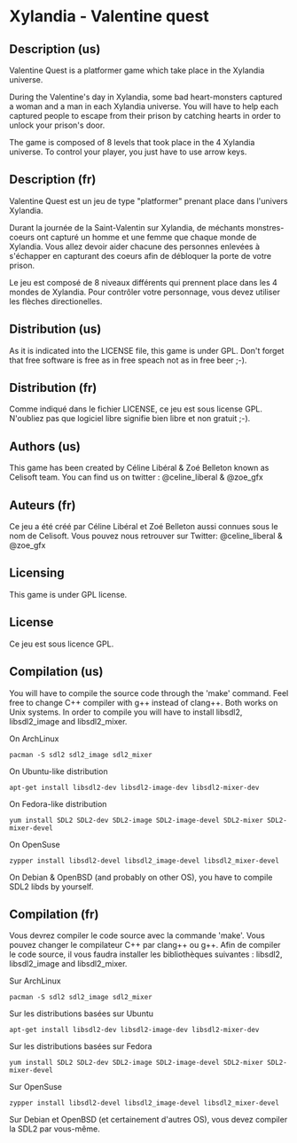 Xylandia - Valentine quest
==========================

Description (us)
----------------

Valentine Quest is a platformer game which take place in the Xylandia universe.

During the Valentine's day in Xylandia, some bad heart-monsters captured a woman and a man in each Xylandia universe.
You will have to help each captured people to escape from their prison by catching hearts in order to unlock your prison's door.

The game is composed of 8 levels that took place in the 4 Xylandia universe. To control your player, you just have to use arrow keys.

Description (fr)
----------------

Valentine Quest est un jeu de type "platformer" prenant place dans l'univers Xylandia.

Durant la journée de la Saint-Valentin sur Xylandia, de méchants monstres-coeurs ont capturé un homme et une femme que chaque monde de Xylandia.
Vous allez devoir aider chacune des personnes enlevées à s'échapper en capturant des coeurs afin de débloquer la porte de votre prison.

Le jeu est composé de 8 niveaux différents qui prennent place dans les 4 mondes de Xylandia. Pour contrôler votre personnage, vous devez utiliser les flèches directionelles.

Distribution (us)
-----------------

As it is indicated into the LICENSE file, this game is under GPL. Don't forget that free software is free as in free speach not as in free beer ;-).

Distribution (fr)
-----------------

Comme indiqué dans le fichier LICENSE, ce jeu est sous license GPL. N'oubliez pas que logiciel libre signifie bien libre et non gratuit ;-).

Authors (us)
------------

This game has been created by Céline Libéral & Zoé Belleton known as Celisoft team.
You can find us on twitter : @celine_liberal & @zoe_gfx

Auteurs (fr)
------------

Ce jeu a été créé par Céline Libéral et Zoé Belleton aussi connues sous le nom de Celisoft.
Vous pouvez nous retrouver sur Twitter: @celine_liberal & @zoe_gfx

Licensing
---------

This game is under GPL license.

License
-------

Ce jeu est sous licence GPL.

Compilation (us)
----------------

You will have to compile the source code through the 'make' command. Feel free to change C++ compiler with g++ instead of clang++. Both works on Unix systems.
In order to compile you will have to install libsdl2, libsdl2_image and libsdl2_mixer.

On ArchLinux
```
pacman -S sdl2 sdl2_image sdl2_mixer
```

On Ubuntu-like distribution
```
apt-get install libsdl2-dev libsdl2-image-dev libsdl2-mixer-dev
```

On Fedora-like distribution
```
yum install SDL2 SDL2-dev SDL2-image SDL2-image-devel SDL2-mixer SDL2-mixer-devel
```

On OpenSuse
```
zypper install libsdl2-devel libsdl2_image-devel libsdl2_mixer-devel
```

On Debian & OpenBSD (and probably on other OS), you have to compile SDL2 libds by yourself.

Compilation (fr)
----------------

Vous devrez compiler le code source avec la commande 'make'. Vous pouvez changer le compilateur C++ par clang++ ou g++.
Afin de compiler le code source, il vous faudra installer les bibliothèques suivantes : libsdl2, libsdl2_image and libsdl2_mixer.

Sur ArchLinux
```
pacman -S sdl2 sdl2_image sdl2_mixer
```

Sur les distributions basées sur Ubuntu
```
apt-get install libsdl2-dev libsdl2-image-dev libsdl2-mixer-dev
```

Sur les distributions basées sur Fedora
```
yum install SDL2 SDL2-dev SDL2-image SDL2-image-devel SDL2-mixer SDL2-mixer-devel
```

Sur OpenSuse
```
zypper install libsdl2-devel libsdl2_image-devel libsdl2_mixer-devel
```

Sur Debian et OpenBSD (et certainement d'autres OS), vous devez compiler la SDL2 par vous-même.
